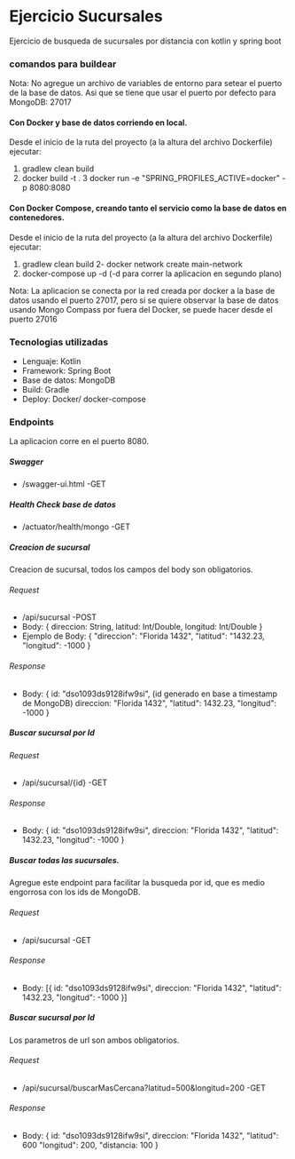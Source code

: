 # Ejercicio Sucursales

Ejercicio de busqueda de sucursales por distancia con kotlin y spring boot

### comandos para buildear

Nota: No agregue un archivo de variables de entorno para setear el puerto de la base de datos. Asi que se tiene que usar el puerto por defecto para MongoDB: 27017

#### Con Docker y base de datos corriendo en local.

Desde el inicio de la ruta del proyecto (a la altura del archivo Dockerfile) ejecutar:

1. gradlew clean build
2. docker build -t <nombre-de-la-imagen> .
3 docker run -e "SPRING_PROFILES_ACTIVE=docker" -p 8080:8080 <nombre-de-la-imagen>

#### Con Docker Compose, creando tanto el servicio como la base de datos en contenedores.

Desde el inicio de la ruta del proyecto (a la altura del archivo Dockerfile) ejecutar:

1. gradlew clean build
2- docker network create main-network
3. docker-compose up -d (-d para correr la aplicacion en segundo plano)

Nota: La aplicacion se conecta por la red creada por docker a la base de datos usando el puerto 27017, pero si se quiere observar la base de datos
usando Mongo Compass por fuera del Docker, se puede hacer desde el puerto 27016

### Tecnologias utilizadas

- Lenguaje: Kotlin
- Framework: Spring Boot
- Base de datos: MongoDB
- Build: Gradle
- Deploy: Docker/ docker-compose

### Endpoints

La aplicacion corre en el puerto 8080.

##### Swagger
- /swagger-ui.html -GET

##### Health Check base de datos
- /actuator/health/mongo -GET

##### Creacion de sucursal
Creacion de sucursal, todos los campos del body son obligatorios.
###### Request
- /api/sucursal -POST
- Body: {
    direccion: String,
    latitud: Int/Double,
    longitud: Int/Double
  }
- Ejemplo de Body: {
  "direccion": "Florida 1432",
  "latitud": "1432.23,
  "longitud": -1000
}
###### Response
- Body: {
  id: "dso1093ds9128ifw9si", (id generado en base a timestamp de MongoDB)
  direccion: "Florida 1432",
  "latitud": 1432.23,
  "longitud": -1000
}

##### Buscar sucursal por Id
###### Request
- /api/sucursal/{id} -GET
###### Response
- Body: {
  id: "dso1093ds9128ifw9si",
  direccion: "Florida 1432",
  "latitud": 1432.23,
  "longitud": -1000
}

##### Buscar todas las sucursales.
Agregue este endpoint para facilitar la busqueda por id, que es medio engorrosa con los ids de MongoDB.
###### Request
- /api/sucursal -GET
###### Response
- Body: [{
  id: "dso1093ds9128ifw9si",
  direccion: "Florida 1432",
  "latitud": 1432.23,
  "longitud": -1000
}]

##### Buscar sucursal por Id
Los parametros de url son ambos obligatorios.
###### Request
- /api/sucursal/buscarMasCercana?latitud=500&longitud=200 -GET
###### Response
- Body: {
  id: "dso1093ds9128ifw9si",
  direccion: "Florida 1432",
  "latitud": 600
  "longitud": 200,
  "distancia: 100
}



